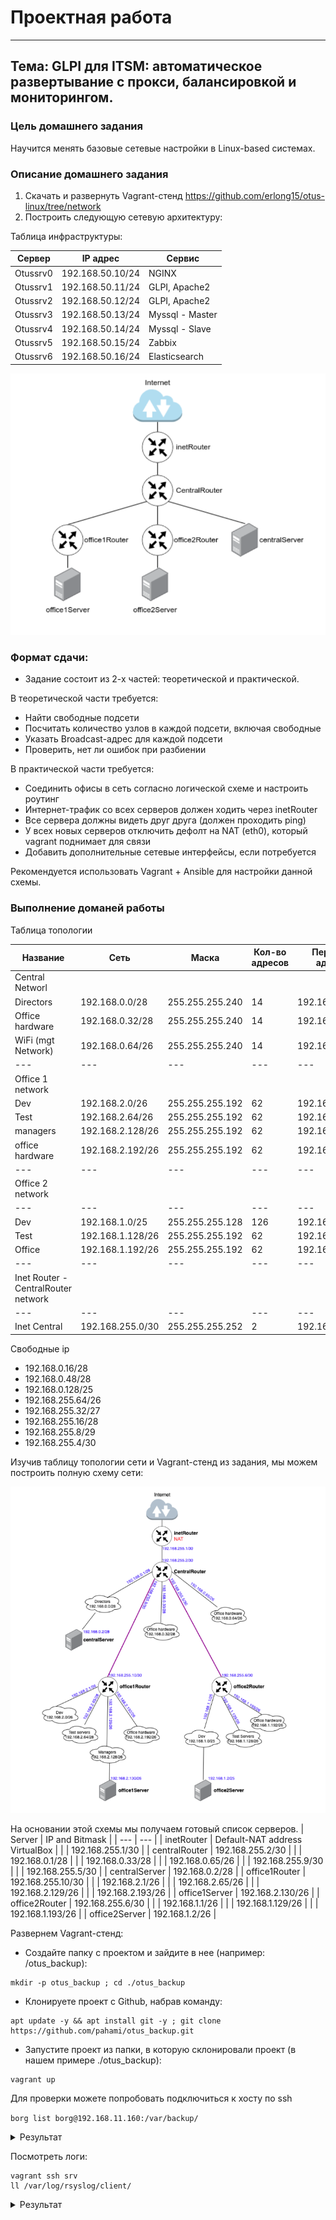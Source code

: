 # Проектная работа
-------------------------------------------------

## Тема: GLPI для ITSM: автоматическое развертывание с прокси, балансировкой и мониторингом.

### Цель домашнего задания

Научится менять базовые сетевые настройки в Linux-based системах.

### Описание домашнего задания

  1. Скачать и развернуть Vagrant-стенд https://github.com/erlong15/otus-linux/tree/network
  2. Построить следующую сетевую архитектуру:

Таблица инфраструктуры:

| Сервер | IP адрес | Сервис |
|---|---|---|
| Otussrv0 | 192.168.50.10/24 | NGINX |
| Otussrv1 | 192.168.50.11/24 | GLPI, Apache2 |
| Otussrv2 | 192.168.50.12/24 | GLPI, Apache2 |
| Otussrv3 | 192.168.50.13/24 | Myssql - Master |
| Otussrv4 | 192.168.50.14/24 | Myssql - Slave |
| Otussrv5 | 192.168.50.15/24 | Zabbix |
| Otussrv6 | 192.168.50.16/24 | Elasticsearch |



![Схема сети](assets/images/shema.png)


### Формат сдачи: 

- Задание состоит из 2-х частей: теоретической и практической.

В теоретической части требуется: 
  - Найти свободные подсети
  - Посчитать количество узлов в каждой подсети, включая свободные 
  - Указать Broadcast-адрес для каждой подсети
  - Проверить, нет ли ошибок при разбиении

В практической части требуется: 
  - Соединить офисы в сеть согласно логической схеме и настроить роутинг
  - Интернет-трафик со всех серверов должен ходить через inetRouter
  - Все сервера должны видеть друг друга (должен проходить ping)
  - У всех новых серверов отключить дефолт на NAT (eth0), который vagrant поднимает для связи
  - Добавить дополнительные сетевые интерфейсы, если потребуется

Рекомендуется использовать Vagrant + Ansible для настройки данной схемы.

### Выполнение доманей работы

Таблица топологии

| Название | Сеть | Маска | Кол-во адресов | Первый адрес | Последний адрес | Broadcast |
| --- | --- | --- | --- | --- | --- | --- |
|Central Networl |
| Directors | 192.168.0.0/28 | 255.255.255.240 | 14 | 192.168.0.1 | 192.168.0.14 | 192.168.0.15 |
| Office hardware| 192.168.0.32/28 | 255.255.255.240 | 14 | 192.168.0.1 | 192.168.0.14 | 192.168.0.15 |
| WiFi (mgt Network) | 192.168.0.64/26 | 255.255.255.240 | 14 | 192.168.0.1 | 192.168.0.14 | 192.168.0.15 |
| --- | --- | --- | --- | --- | --- | --- |
|Office 1 network |
| Dev | 192.168.2.0/26 | 255.255.255.192 | 62 | 192.168.2.1 | 192.168.2.62 | 192.168.2.63 |
| Test | 192.168.2.64/26 | 255.255.255.192 | 62 | 192.168.2.65 | 192.168.2.126 | 192.168.2.127 |
| managers | 192.168.2.128/26 | 255.255.255.192 | 62 | 192.168.2.129 | 192.168.2.190 | 192.168.2.191 |
| office hardware | 192.168.2.192/26 | 255.255.255.192 | 62 | 192.168.2.193 | 192.168.2.254 | 192.168.2.255|
| --- | --- | --- | --- | --- | --- | --- |
|Office 2 network |
| --- | --- | --- | --- | --- | --- | --- |
| Dev| 192.168.1.0/25 | 255.255.255.128 | 126 | 192.168.1.1 | 192.168.1.2 | 192.168.1.127 |
| Test| 192.168.1.128/26 | 255.255.255.192 | 62 | 192.168.1.129 | 192.168.1.130 | 192.168.1.191 |
| Office | 192.168.1.192/26 | 255.255.255.192 | 62 | 192.168.1.193 | 192.168.1.254 | 192.168.1.255 |
| --- | --- | --- | --- | --- | --- | --- |
|Inet Router - CentralRouter network                                                    |
| --- | --- | --- | --- | --- | --- | --- |
| Inet Central | 192.168.255.0/30 | 255.255.255.252 | 2 | 192.168.255.1 | 192.168.255.2 | 192.168.255.3 |


Свободные ip
  - 192.168.0.16/28 
  - 192.168.0.48/28
  - 192.168.0.128/25
  - 192.168.255.64/26
  - 192.168.255.32/27
  - 192.168.255.16/28
  - 192.168.255.8/29  
  - 192.168.255.4/30 


Изучив таблицу топологии сети и Vagrant-стенд из задания, мы можем построить полную схему сети:

![Схема сети](assets/images/shemaFULL.png)

На основании этой схемы мы получаем готовый список серверов.
| Server | IP and Bitmask |
| --- | --- |
| inetRouter | Default-NAT address VirtualBox |
|            | 192.168.255.1/30 |
| centralRouter | 192.168.255.2/30 |
|               | 192.168.0.1/28 |
|               | 192.168.0.33/28 |
|               | 192.168.0.65/26 |
|               | 192.168.255.9/30 |
|               | 192.168.255.5/30 |
| centralServer | 192.168.0.2/28 |
| office1Router | 192.168.255.10/30 |
|               | 192.168.2.1/26 |
|               | 192.168.2.65/26 |
|               | 192.168.2.129/26 |
|               | 192.168.2.193/26 |
| office1Server | 192.168.2.130/26 |
| office2Router | 192.168.255.6/30 |
|               | 192.168.1.1/26 |
|               | 192.168.1.129/26 |
|               | 192.168.1.193/26 |
| office2Server | 192.168.1.2/26 |




Развернем Vagrant-стенд:
  - Создайте папку с проектом и зайдите в нее (например: /otus_backup):
```
mkdir -p otus_backup ; cd ./otus_backup
```
  - Клонируете проект с Github, набрав команду:
```
apt update -y && apt install git -y ; git clone https://github.com/pahami/otus_backup.git
```
  - Запустите проект из папки, в которую склонировали проект (в нашем примере ./otus_backup):

```
vagrant up
```

Для проверки можете попробовать подключиться к хосту по ssh

```borg list borg@192.168.11.160:/var/backup/```

<details>
<summary> Результат </summary>

```
vagrant@client:~$ borg list borg@192.168.56.10:/var/backup/
borg@192.168.56.10's password: 
Enter passphrase for key ssh://borg@192.168.56.10/var/backup: 
etc-2025-02-23_19:28:39              Sun, 2025-02-23 19:28:40 [4542de5de86caee43fc62d0919fb67f963eb29151dc6e1c2fd0d4cda56fae114]
etc-2025-02-23_20:01:05              Sun, 2025-02-23 20:01:06 [f2ec4629ac31ffb52bc408b450140f56222a099b5dffe0c93dfa9717ca749ae7]
```
</details>

Посмотреть логи:


```
vagrant ssh srv
ll /var/log/rsyslog/client/
```

<details>
<summary> Результат </summary>

```
vagrant@srv:~$ ll /var/log/rsyslog/client/
total 52
drwxr-xr-x 2 syslog syslog  4096 Feb 23 19:32 ./
drwxr-xr-x 4 syslog syslog  4096 Feb 23 19:28 ../
-rw-r----- 1 syslog adm      355 Feb 23 19:32 dbus-daemon.log
-rw-r----- 1 syslog adm     3179 Feb 23 19:28 python3.log
-rw-r----- 1 syslog adm      546 Feb 23 19:28 rsyslogd.log
-rw-r----- 1 syslog adm     1276 Feb 23 19:58 sshd.log
-rw-r----- 1 syslog adm    12232 Feb 23 20:07 sshpass.log
-rw-r----- 1 syslog adm     4776 Feb 23 19:28 sudo.log
-rw-r----- 1 syslog adm      567 Feb 23 19:58 systemd-logind.log
-rw-r----- 1 syslog adm     3730 Feb 23 20:07 systemd.log

```
</details>